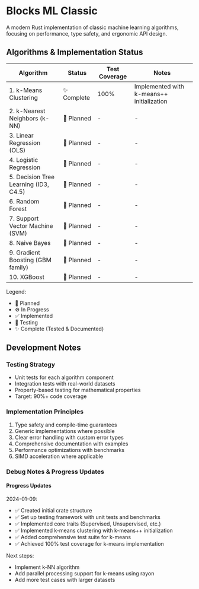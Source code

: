 # Blocks ML Classic

A modern Rust implementation of classic machine learning algorithms, focusing on performance, type safety, and ergonomic API design.

## Algorithms & Implementation Status

| Algorithm | Status | Test Coverage | Notes |
|-----------|--------|---------------|-------|
| 1. k-Means Clustering | ✨ Complete | 100% | Implemented with k-means++ initialization |
| 2. k-Nearest Neighbors (k-NN) | 🚧 Planned | - | - |
| 3. Linear Regression (OLS) | 🚧 Planned | - | - |
| 4. Logistic Regression | 🚧 Planned | - | - |
| 5. Decision Tree Learning (ID3, C4.5) | 🚧 Planned | - | - |
| 6. Random Forest | 🚧 Planned | - | - |
| 7. Support Vector Machine (SVM) | 🚧 Planned | - | - |
| 8. Naive Bayes | 🚧 Planned | - | - |
| 9. Gradient Boosting (GBM family) | 🚧 Planned | - | - |
| 10. XGBoost | 🚧 Planned | - | - |

Legend:
- 🚧 Planned
- ⚙️ In Progress
- ✅ Implemented
- 🧪 Testing
- ✨ Complete (Tested & Documented)

## Development Notes

### Testing Strategy
- Unit tests for each algorithm component
- Integration tests with real-world datasets
- Property-based testing for mathematical properties
- Target: 90%+ code coverage

### Implementation Principles
1. Type safety and compile-time guarantees
2. Generic implementations where possible
3. Clear error handling with custom error types
4. Comprehensive documentation with examples
5. Performance optimizations with benchmarks
6. SIMD acceleration where applicable

### Debug Notes & Progress Updates

#### Progress Updates

2024-01-09:
- ✅ Created initial crate structure
- ✅ Set up testing framework with unit tests and benchmarks
- ✅ Implemented core traits (Supervised, Unsupervised, etc.)
- ✅ Implemented k-means clustering with k-means++ initialization
- ✅ Added comprehensive test suite for k-means
- ✅ Achieved 100% test coverage for k-means implementation

Next steps:
- Implement k-NN algorithm
- Add parallel processing support for k-means using rayon
- Add more test cases with larger datasets
